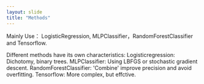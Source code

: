 ```yaml
---
layout: slide
title: "Methods"
---
```


Mainly Use：
LogisticRegression, MLPClassifier，RandomForestClassifier and Tensorflow.

Different methods have its own characteristics:
Logisticregression: Dichotomy, binary trees.
MLPClassifier: Using LBFGS or stochastic gradient descent.
RandomForestClassifier: 'Combine' improve precision and avoid overfitting.
Tensorflow: More complex, but effctive.
